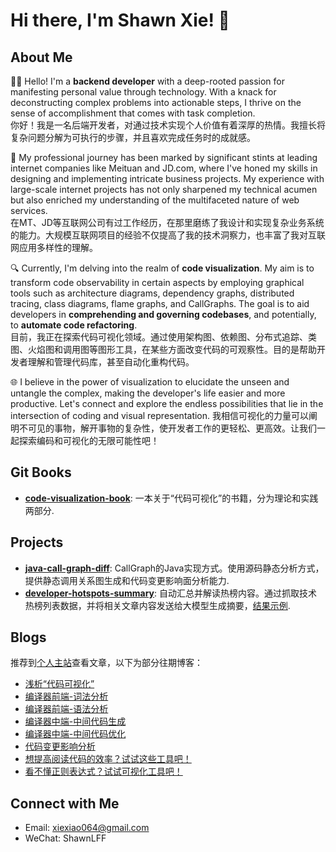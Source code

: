 <!--
**Xiaoxie1994/Xiaoxie1994** is a ✨ _special_ ✨ repository because its `README.md` (this file) appears on your GitHub profile.

Here are some ideas to get you started:

- 🔭 I’m currently working on ...
- 🌱 I’m currently learning ...
- 👯 I’m looking to collaborate on ...
- 🤔 I’m looking for help with ...
- 💬 Ask me about ...
- 📫 How to reach me: ...
- 😄 Pronouns: ...
- ⚡ Fun fact: ...
-->
# Hi there, I'm Shawn Xie! 👋

## About Me
👨‍💻 Hello! I'm a **backend developer** with a deep-rooted passion for manifesting personal value through technology. With a knack for deconstructing complex problems into actionable steps, I thrive on the sense of accomplishment that comes with task completion.    
你好！我是一名后端开发者，对通过技术实现个人价值有着深厚的热情。我擅长将复杂问题分解为可执行的步骤，并且喜欢完成任务时的成就感。

🚀 My professional journey has been marked by significant stints at leading internet companies like Meituan and JD.com, where I've honed my skills in designing and implementing intricate business projects. My experience with large-scale internet projects has not only sharpened my technical acumen but also enriched my understanding of the multifaceted nature of web services.    
在MT、JD等互联网公司有过工作经历，在那里磨练了我设计和实现复杂业务系统的能力。大规模互联网项目的经验不仅提高了我的技术洞察力，也丰富了我对互联网应用多样性的理解。

🔍 Currently, I'm delving into the realm of **code visualization**. My aim is to transform code observability in certain aspects by employing graphical tools such as architecture diagrams, dependency graphs, distributed tracing, class diagrams, flame graphs, and CallGraphs. The goal is to aid developers in **comprehending and governing codebases**, and potentially, to **automate code refactoring**.     
目前，我正在探索代码可视化领域。通过使用架构图、依赖图、分布式追踪、类图、火焰图和调用图等图形工具，在某些方面改变代码的可观察性。目的是帮助开发者理解和管理代码库，甚至自动化重构代码。

🌐 I believe in the power of visualization to elucidate the unseen and untangle the complex, making the developer's life easier and more productive. Let's connect and explore the endless possibilities that lie in the intersection of coding and visual representation.
我相信可视化的力量可以阐明不可见的事物，解开事物的复杂性，使开发者工作的更轻松、更高效。让我们一起探索编码和可视化的无限可能性吧！

## Git Books
- **[code-visualization-book](https://xiexiao064.gitbook.io/code-visualization)**: 一本关于“代码可视化”的书籍，分为理论和实践两部分. 

## Projects
- **[java-call-graph-diff](https://github.com/Xiaoxie1994/java-call-graph-diff)**: CallGraph的Java实现方式。使用源码静态分析方式，提供静态调用关系图生成和代码变更影响面分析能力.
- **[developer-hotspots-summary](https://github.com/Xiaoxie1994/developer-hotspots-summary)**: 自动汇总并解读热榜内容。通过抓取技术热榜列表数据，并将相关文章内容发送给大模型生成摘要，[结果示例](https://github.com/Xiaoxie1994/developer-hotspots-summary/blob/main/result/2024-05-28%E7%83%AD%E9%97%A8%E6%96%87%E7%AB%A0.md).

## Blogs
推荐到[个人主站](https://www.shawnxie.top/)查看文章，以下为部分往期博客：
- [浅析“代码可视化”](https://juejin.cn/post/7291321879321641019)
- [编译器前端-词法分析](https://www.shawnxie.top/archives/lexical-analysis)
- [编译器前端-语法分析](https://www.shawnxie.top/archives/syntactic-analysis)
- [编译器中端-中间代码生成](https://www.shawnxie.top/archives/generate-intermediate-representation)
- [编译器中端-中间代码优化](https://www.shawnxie.top/archives/opt-intermediate-representation)
- [代码变更影响分析](https://juejin.cn/post/7304561386889543706)
- [想提高阅读代码的效率？试试这些工具吧！](https://www.shawnxie.top/archives/1716733748336)
- [看不懂正则表达式？试试可视化工具吧！](https://www.shawnxie.top/archives/1716736791836)

## Connect with Me
- Email: [xiexiao064@gmail.com](mailto:xiexiao064@gmail.com)
- WeChat: ShawnLFF

<!-- ![Xiaoxie1994's GitHub stats](https://github-readme-stats.vercel.app/api?username=Xiaoxie1994&show_icons=true) -->
